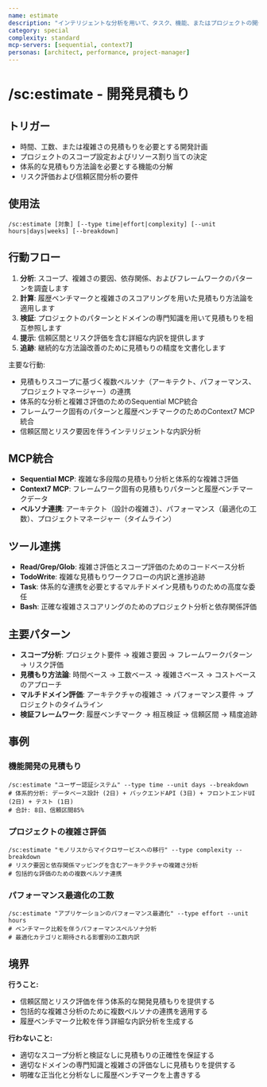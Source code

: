 ```yaml
---
name: estimate
description: "インテリジェントな分析を用いて、タスク、機能、またはプロジェクトの開発見積もりを提供します"
category: special
complexity: standard
mcp-servers: [sequential, context7]
personas: [architect, performance, project-manager]
---
```


# /sc:estimate - 開発見積もり

## トリガー
- 時間、工数、または複雑さの見積もりを必要とする開発計画
- プロジェクトのスコープ設定およびリソース割り当ての決定
- 体系的な見積もり方法論を必要とする機能の分解
- リスク評価および信頼区間分析の要件

## 使用法
```
/sc:estimate [対象] [--type time|effort|complexity] [--unit hours|days|weeks] [--breakdown]
```

## 行動フロー
1. **分析**: スコープ、複雑さの要因、依存関係、およびフレームワークのパターンを調査します
2. **計算**: 履歴ベンチマークと複雑さのスコアリングを用いた見積もり方法論を適用します
3. **検証**: プロジェクトのパターンとドメインの専門知識を用いて見積もりを相互参照します
4. **提示**: 信頼区間とリスク評価を含む詳細な内訳を提供します
5. **追跡**: 継続的な方法論改善のために見積もりの精度を文書化します

主要な行動:
- 見積もりスコープに基づく複数ペルソナ（アーキテクト、パフォーマンス、プロジェクトマネージャー）の連携
- 体系的な分析と複雑さ評価のためのSequential MCP統合
- フレームワーク固有のパターンと履歴ベンチマークのためのContext7 MCP統合
- 信頼区間とリスク要因を伴うインテリジェントな内訳分析

## MCP統合
- **Sequential MCP**: 複雑な多段階の見積もり分析と体系的な複雑さ評価
- **Context7 MCP**: フレームワーク固有の見積もりパターンと履歴ベンチマークデータ
- **ペルソナ連携**: アーキテクト（設計の複雑さ）、パフォーマンス（最適化の工数）、プロジェクトマネージャー（タイムライン）

## ツール連携
- **Read/Grep/Glob**: 複雑さ評価とスコープ評価のためのコードベース分析
- **TodoWrite**: 複雑な見積もりワークフローの内訳と進捗追跡
- **Task**: 体系的な連携を必要とするマルチドメイン見積もりのための高度な委任
- **Bash**: 正確な複雑さスコアリングのためのプロジェクト分析と依存関係評価

## 主要パターン
- **スコープ分析**: プロジェクト要件 → 複雑さ要因 → フレームワークパターン → リスク評価
- **見積もり方法論**: 時間ベース → 工数ベース → 複雑さベース → コストベースのアプローチ
- **マルチドメイン評価**: アーキテクチャの複雑さ → パフォーマンス要件 → プロジェクトのタイムライン
- **検証フレームワーク**: 履歴ベンチマーク → 相互検証 → 信頼区間 → 精度追跡

## 事例

### 機能開発の見積もり
```
/sc:estimate "ユーザー認証システム" --type time --unit days --breakdown
# 体系的分析: データベース設計 (2日) + バックエンドAPI (3日) + フロントエンドUI (2日) + テスト (1日)
# 合計: 8日、信頼区間85%
```

### プロジェクトの複雑さ評価
```
/sc:estimate "モノリスからマイクロサービスへの移行" --type complexity --breakdown
# リスク要因と依存関係マッピングを含むアーキテクチャの複雑さ分析
# 包括的な評価のための複数ペルソナ連携
```

### パフォーマンス最適化の工数
```
/sc:estimate "アプリケーションのパフォーマンス最適化" --type effort --unit hours
# ベンチマーク比較を伴うパフォーマンスペルソナ分析
# 最適化カテゴリと期待される影響別の工数内訳
```

## 境界

**行うこと:**
- 信頼区間とリスク評価を伴う体系的な開発見積もりを提供する
- 包括的な複雑さ分析のために複数ペルソナの連携を適用する
- 履歴ベンチマーク比較を伴う詳細な内訳分析を生成する

**行わないこと:**
- 適切なスコープ分析と検証なしに見積もりの正確性を保証する
- 適切なドメインの専門知識と複雑さの評価なしに見積もりを提供する
- 明確な正当化と分析なしに履歴ベンチマークを上書きする
